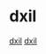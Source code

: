 # dxil

[dxil](https://github.com/microsoft/DirectXShaderCompiler)
[dxil](https://github.com/microsoft/ShaderConductor)
